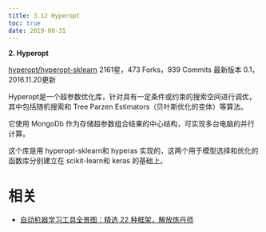 ```yaml
---
title: 3.12 Hyperopt
toc: true
date: 2019-08-31
---
```


**2. Hyperopt**

[hyperopt/hyperopt-sklearn](https://link.zhihu.com/?target=https%3A//github.com/hyperopt/hyperopt-sklearn)
2161星，473 Forks，939 Commits
最新版本 0.1，2016.11.20更新

Hyperopt是一个超参数优化库，针对具有一定条件或约束的搜索空间进行调优，其中包括随机搜索和 Tree Parzen Estimators（贝叶斯优化的变体）等算法。

它使用 MongoDb 作为存储超参数组合结果的中心结构，可实现多台电脑的并行计算。

这个库是用 hyperopt-sklearn和 hyperas 实现的，这两个用于模型选择和优化的函数库分别建立在 scikit-learn和 keras 的基础上。








# 相关

- [自动机器学习工具全景图：精选 22 种框架，解放炼丹师](https://zhuanlan.zhihu.com/p/42715527)
